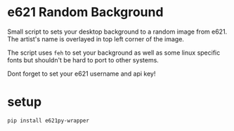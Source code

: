 # e621 Random Background
Small script to sets your desktop background to a random image from e621. The artist's name is overlayed in top left corner of the image.

The script uses `feh` to set your background as well as some linux specific fonts but shouldn't be hard to port to other systems.

Dont forget to set your e621 username and api key!

# setup

```
pip install e621py-wrapper
```
